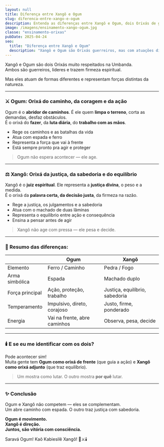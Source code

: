 ```yaml
---
layout: null
title: Diferença entre Xangô e Ogum
slug: diferenca-entre-xango-e-ogum
description: Entenda as diferenças entre Xangô e Ogum, dois Orixás de grande força e importância na Umbanda.
image: /imagens/ensinamento-xango-ogum.jpg
classe: "ensinamento-orixas"
pubDate: 2025-04-24
seo:
  title: "Diferença entre Xangô e Ogum"
  description: "Xangô e Ogum são Orixás guerreiros, mas com atuações diferentes. Descubra as principais diferenças entre eles e como cada um atua na sua vida."
---
```

Xangô e Ogum são dois Orixás muito respeitados na Umbanda.  
Ambos são guerreiros, líderes e trazem firmeza espiritual.

Mas eles atuam de formas diferentes e representam forças distintas da natureza.

---

### ⚔️ Ogum: Orixá do caminho, da coragem e da ação

Ogum é o **abridor de caminhos**. É ele quem **limpa o terreno**, corta as demandas, desfaz obstáculos.  
É o orixá do **fazer**, da **luta diária**, do **trabalho com as mãos**.

- Rege os caminhos e as batalhas da vida
- Atua com espada e ferro
- Representa a força que vai à frente
- Está sempre pronto pra agir e proteger

> Ogum não espera acontecer — ele age.

---

### ⚖️ Xangô: Orixá da justiça, da sabedoria e do equilíbrio

Xangô é o **juiz espiritual**. Ele representa a **justiça divina**, o peso e a medida.  
É o orixá da **palavra certa, da decisão justa**, da firmeza na razão.

- Rege a justiça, os julgamentos e a sabedoria
- Atua com o machado de duas lâminas
- Representa o equilíbrio entre ação e consequência
- Ensina a pensar antes de agir

> Xangô não age com pressa — ele pesa e decide.

---

### 🌿 Resumo das diferenças:

|                     | **Ogum**                             | **Xangô**                           |
|---------------------|--------------------------------------|-------------------------------------|
| Elemento            | Ferro / Caminho                      | Pedra / Fogo                        |
| Arma simbólica      | Espada                               | Machado duplo                      |
| Força principal     | Ação, proteção, trabalho             | Justiça, equilíbrio, sabedoria     |
| Temperamento        | Impulsivo, direto, corajoso          | Justo, firme, ponderado            |
| Energia             | Vai na frente, abre caminhos         | Observa, pesa, decide               |

---

### 🕯️ E se eu me identificar com os dois?

Pode acontecer sim!  
Muita gente tem **Ogum como orixá de frente** (que guia a ação) e **Xangô como orixá adjunto** (que traz equilíbrio).

> Um mostra como lutar. O outro mostra **por quê** lutar.

---

### ✨ Conclusão

Ogum e Xangô não competem — eles se complementam.  
Um abre caminho com espada. O outro traz justiça com sabedoria.

**Ogum é movimento.  
Xangô é direção.  
Juntos, são vitória com consciência.**

Saravá Ogum! Kaô Kabiesilê Xangô! 🌿⚔️🕯️

